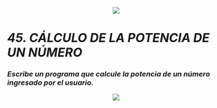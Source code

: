 <p align="center">
  <img src="https://github.com/emilianod98/PythonChallenges-LowLevel/blob/main/src/Learn-python.png">
</p>


# ***45. CÁLCULO DE LA POTENCIA DE UN NÚMERO***

### *Escribe un programa que calcule la potencia de un número ingresado por el usuario.*

<p align="center">
  <img src="https://github.com/emilianod98/PythonChallenges-LowLevel/blob/main/src/monkey.png">
</p>